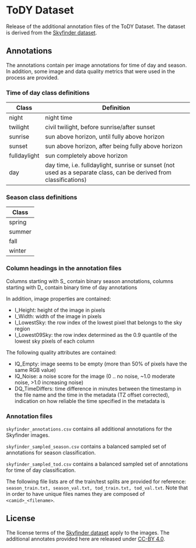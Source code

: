 # ToDY Dataset

Release of the additional annotation files of the ToDY Dataset. The dataset is derived from the [Skyfinder dataset](https://cs.valdosta.edu/~rpmihail/skyfinder/). 


## Annotations

The annotations contain per image annotations for time of day and season. In addition, some image and data quality metrics that were used in the process are provided. 

### Time of day class definitions

| Class | Definition |
| ----------- | ----------- |
| night | night time | 
| twilight | civil twilight, before sunrise/after sunset |
| sunrise | sun above horizon, until fully above horizon |
| sunset | sun above horizon, after being fully above horizon |
| fulldaylight | sun completely above horizon |
| day | day time, i.e. fulldaylight, sunrise or sunset (not used as a separate class, can be derived from classifications) |

### Season class definitions

| Class | 
| ----------- | 
| spring |  
| summer | 
| fall | 
| winter | 

### Column headings in the annotation files

Columns starting with S_ contain binary season annotations, columns starting with D_ contain binary time of day annotations

In addition, image properties are contained:
- I_Height: height of the image in pixels
- I_Width: width of the image in pixels
- I_LowestSky: the row index of the lowest pixel that belongs to the sky region
- I_Lowest09Sky: the row index determined as the 0.9 quantile of the lowest sky pixels of each column

The following quality attributes are contained:
- IQ_Empty: image seems to be empty (more than 50% of pixels have the same RGB value)
- IQ_Noise: a noise score for the image (0 .. no noise, ~1.0 moderate noise, >1.0 increasing noise)
- DQ_TimeDiffers: time difference in minutes between the timestamp in the file name and the time in the metadata (TZ offset corrected), indication on how reliable the time specified in the metadata is


### Annotation files

`skyfinder_annotations.csv` contains all additional annotations for the Skyfinder images.

`skyfinder_sampled_season.csv` contains a balanced sampled set of annotations for season classification.

`skyfinder_sampled_tod.csv` contains a balanced sampled set of annotations for time of day classification.

The following file lists are of the train/test splits are provided for reference: `season_train.txt, season_val.txt, tod_train.txt, tod_val.txt`. Note that in order to have unique files names they are composed of `<camid>_<filename>`.

## License

The license terms of the [Skyfinder dataset](https://cs.valdosta.edu/~rpmihail/skyfinder/) apply to the images. The additional annotates provided here are released under [CC-BY 4.0](https://creativecommons.org/licenses/by/4.0/).
